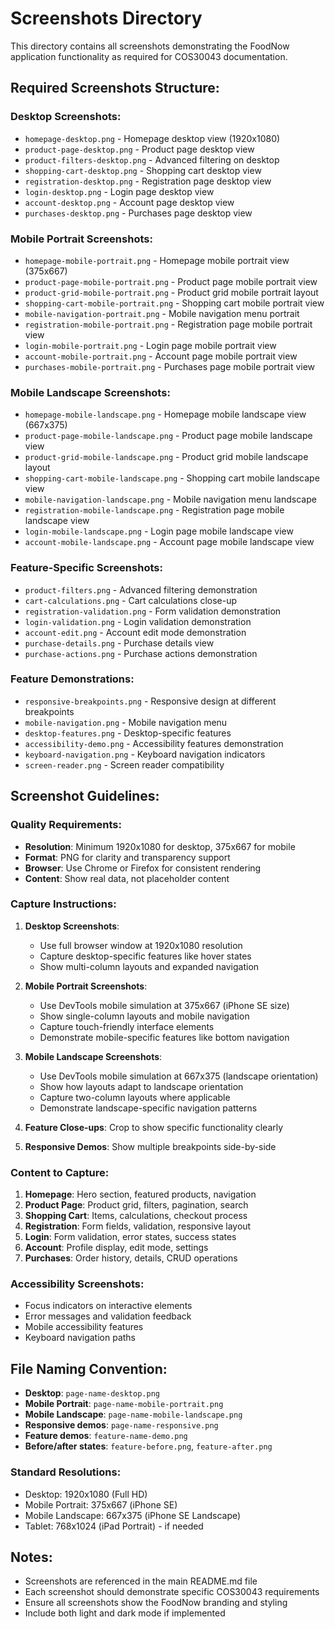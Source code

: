 # Screenshots Directory

This directory contains all screenshots demonstrating the FoodNow application functionality as required for COS30043 documentation.

## Required Screenshots Structure:

### Desktop Screenshots:

- `homepage-desktop.png` - Homepage desktop view (1920x1080)
- `product-page-desktop.png` - Product page desktop view
- `product-filters-desktop.png` - Advanced filtering on desktop
- `shopping-cart-desktop.png` - Shopping cart desktop view
- `registration-desktop.png` - Registration page desktop view
- `login-desktop.png` - Login page desktop view
- `account-desktop.png` - Account page desktop view
- `purchases-desktop.png` - Purchases page desktop view

### Mobile Portrait Screenshots:

- `homepage-mobile-portrait.png` - Homepage mobile portrait view (375x667)
- `product-page-mobile-portrait.png` - Product page mobile portrait view
- `product-grid-mobile-portrait.png` - Product grid mobile portrait layout
- `shopping-cart-mobile-portrait.png` - Shopping cart mobile portrait view
- `mobile-navigation-portrait.png` - Mobile navigation menu portrait
- `registration-mobile-portrait.png` - Registration page mobile portrait view
- `login-mobile-portrait.png` - Login page mobile portrait view
- `account-mobile-portrait.png` - Account page mobile portrait view
- `purchases-mobile-portrait.png` - Purchases page mobile portrait view

### Mobile Landscape Screenshots:

- `homepage-mobile-landscape.png` - Homepage mobile landscape view (667x375)
- `product-page-mobile-landscape.png` - Product page mobile landscape view
- `product-grid-mobile-landscape.png` - Product grid mobile landscape layout
- `shopping-cart-mobile-landscape.png` - Shopping cart mobile landscape view
- `mobile-navigation-landscape.png` - Mobile navigation menu landscape
- `registration-mobile-landscape.png` - Registration page mobile landscape view
- `login-mobile-landscape.png` - Login page mobile landscape view
- `account-mobile-landscape.png` - Account page mobile landscape view

### Feature-Specific Screenshots:

- `product-filters.png` - Advanced filtering demonstration
- `cart-calculations.png` - Cart calculations close-up
- `registration-validation.png` - Form validation demonstration
- `login-validation.png` - Login validation demonstration
- `account-edit.png` - Account edit mode demonstration
- `purchase-details.png` - Purchase details view
- `purchase-actions.png` - Purchase actions demonstration

### Feature Demonstrations:

- `responsive-breakpoints.png` - Responsive design at different breakpoints
- `mobile-navigation.png` - Mobile navigation menu
- `desktop-features.png` - Desktop-specific features
- `accessibility-demo.png` - Accessibility features demonstration
- `keyboard-navigation.png` - Keyboard navigation indicators
- `screen-reader.png` - Screen reader compatibility

## Screenshot Guidelines:

### Quality Requirements:

- **Resolution**: Minimum 1920x1080 for desktop, 375x667 for mobile
- **Format**: PNG for clarity and transparency support
- **Browser**: Use Chrome or Firefox for consistent rendering
- **Content**: Show real data, not placeholder content

### Capture Instructions:

1. **Desktop Screenshots**:

   - Use full browser window at 1920x1080 resolution
   - Capture desktop-specific features like hover states
   - Show multi-column layouts and expanded navigation

2. **Mobile Portrait Screenshots**:

   - Use DevTools mobile simulation at 375x667 (iPhone SE size)
   - Show single-column layouts and mobile navigation
   - Capture touch-friendly interface elements
   - Demonstrate mobile-specific features like bottom navigation

3. **Mobile Landscape Screenshots**:

   - Use DevTools mobile simulation at 667x375 (landscape orientation)
   - Show how layouts adapt to landscape orientation
   - Capture two-column layouts where applicable
   - Demonstrate landscape-specific navigation patterns

4. **Feature Close-ups**: Crop to show specific functionality clearly
5. **Responsive Demos**: Show multiple breakpoints side-by-side

### Content to Capture:

1. **Homepage**: Hero section, featured products, navigation
2. **Product Page**: Product grid, filters, pagination, search
3. **Shopping Cart**: Items, calculations, checkout process
4. **Registration**: Form fields, validation, responsive layout
5. **Login**: Form validation, error states, success states
6. **Account**: Profile display, edit mode, settings
7. **Purchases**: Order history, details, CRUD operations

### Accessibility Screenshots:

- Focus indicators on interactive elements
- Error messages and validation feedback
- Mobile accessibility features
- Keyboard navigation paths

## File Naming Convention:

- **Desktop**: `page-name-desktop.png`
- **Mobile Portrait**: `page-name-mobile-portrait.png`
- **Mobile Landscape**: `page-name-mobile-landscape.png`
- **Responsive demos**: `page-name-responsive.png`
- **Feature demos**: `feature-name-demo.png`
- **Before/after states**: `feature-before.png`, `feature-after.png`

### Standard Resolutions:

- Desktop: 1920x1080 (Full HD)
- Mobile Portrait: 375x667 (iPhone SE)
- Mobile Landscape: 667x375 (iPhone SE Landscape)
- Tablet: 768x1024 (iPad Portrait) - if needed

## Notes:

- Screenshots are referenced in the main README.md file
- Each screenshot should demonstrate specific COS30043 requirements
- Ensure all screenshots show the FoodNow branding and styling
- Include both light and dark mode if implemented
